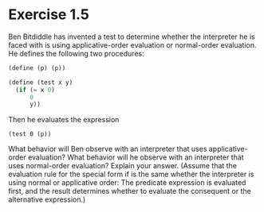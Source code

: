 # Exercise 1.5
Ben Bitdiddle has invented a test to determine whether the interpreter he is faced with is using applicative-order evaluation or normal-order evaluation. He defines the following two procedures:
```lisp
(define (p) (p))

(define (test x y) 
  (if (= x 0) 
      0 
      y))
```
Then he evaluates the expression

```
(test 0 (p))
```
What behavior will Ben observe with an interpreter that uses applicative-order evaluation? What behavior will he observe with an interpreter that uses normal-order evaluation? Explain your answer. (Assume that the evaluation rule for the special form if is the same whether the interpreter is using normal or applicative order: The predicate expression is evaluated first, and the result determines whether to evaluate the consequent or the alternative expression.)


